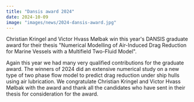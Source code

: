 ```yaml
---
title: "Dansis award 2024"
date: 2024-10-09
image: "images/news/2024-dansis-award.jpg"
---
```


Christian Kringel and Victor Hvass Mølbak win this year's DANSIS graduate award for their thesis "Numerical Modelling of Air-Induced Drag Reduction for Marine Vessels with a Multifield Two-Fluid Model".

Again this year we had many very qualified contributions for the graduate award. The winners of 2024 did an extensive numerical study on a new type of two phase flow model to predict drag reduction under ship hulls using air lubrication.
We congratulate Christian Kringel and Victor Hvass Mølbak with the award and thank all the candidates who have sent in their thesis for consideration for the award.
